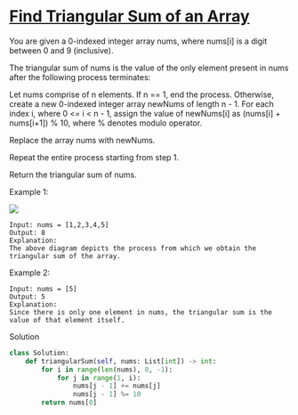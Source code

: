 # [Find Triangular Sum of an Array](https://leetcode.com/problems/find-triangular-sum-of-an-array/description/)

You are given a 0-indexed integer array nums, where nums[i] is a digit between 0 and 9 (inclusive).

The triangular sum of nums is the value of the only element present in nums after the following process terminates:

Let nums comprise of n elements. If n == 1, end the process. Otherwise, create a new 0-indexed integer array newNums of 
length n - 1.
For each index i, where 0 <= i < n - 1, assign the value of newNums[i] as (nums[i] + nums[i+1]) % 10, where % denotes 
modulo operator.

Replace the array nums with newNums.

Repeat the entire process starting from step 1.

Return the triangular sum of nums.

Example 1:

![](https://assets.leetcode.com/uploads/2022/02/22/ex1drawio.png)

```
Input: nums = [1,2,3,4,5]
Output: 8
Explanation:
The above diagram depicts the process from which we obtain the triangular sum of the array.
```
Example 2:
```
Input: nums = [5]
Output: 5
Explanation:
Since there is only one element in nums, the triangular sum is the value of that element itself.
```
Solution
```python
class Solution:
    def triangularSum(self, nums: List[int]) -> int:
        for i in range(len(nums), 0, -1):
            for j in range(1, i):
                nums[j - 1] += nums[j]
                nums[j - 1] %= 10
        return nums[0]
```